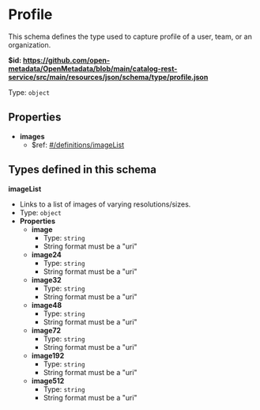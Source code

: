# Profile

This schema defines the type used to capture profile of a user, team, or an organization.

<b id="httpsgithub.comopen-metadataopenmetadatablobmaincatalog-rest-servicesrcmainresourcesjsonschematypeprofile.json">&#36;id: https://github.com/open-metadata/OpenMetadata/blob/main/catalog-rest-service/src/main/resources/json/schema/type/profile.json</b>

Type: `object`

## Properties
 - <b id="#https://github.com/open-metadata/OpenMetadata/blob/main/catalog-rest-service/src/main/resources/json/schema/type/profile.json/properties/images">images</b>
	 - &#36;ref: [#/definitions/imageList](#/definitions/imageList)


## Types defined in this schema
**imageList**

 - Links to a list of images of varying resolutions/sizes.
 - Type: `object`
 - **Properties**
	 - <b id="#https://github.com/open-metadata/OpenMetadata/blob/main/catalog-rest-service/src/main/resources/json/schema/type/profile.json/definitions/imageList/properties/image">image</b>
		 - Type: `string`
		 - String format must be a "uri"
	 - <b id="#https://github.com/open-metadata/OpenMetadata/blob/main/catalog-rest-service/src/main/resources/json/schema/type/profile.json/definitions/imageList/properties/image24">image24</b>
		 - Type: `string`
		 - String format must be a "uri"
	 - <b id="#https://github.com/open-metadata/OpenMetadata/blob/main/catalog-rest-service/src/main/resources/json/schema/type/profile.json/definitions/imageList/properties/image32">image32</b>
		 - Type: `string`
		 - String format must be a "uri"
	 - <b id="#https://github.com/open-metadata/OpenMetadata/blob/main/catalog-rest-service/src/main/resources/json/schema/type/profile.json/definitions/imageList/properties/image48">image48</b>
		 - Type: `string`
		 - String format must be a "uri"
	 - <b id="#https://github.com/open-metadata/OpenMetadata/blob/main/catalog-rest-service/src/main/resources/json/schema/type/profile.json/definitions/imageList/properties/image72">image72</b>
		 - Type: `string`
		 - String format must be a "uri"
	 - <b id="#https://github.com/open-metadata/OpenMetadata/blob/main/catalog-rest-service/src/main/resources/json/schema/type/profile.json/definitions/imageList/properties/image192">image192</b>
		 - Type: `string`
		 - String format must be a "uri"
	 - <b id="#https://github.com/open-metadata/OpenMetadata/blob/main/catalog-rest-service/src/main/resources/json/schema/type/profile.json/definitions/imageList/properties/image512">image512</b>
		 - Type: `string`
		 - String format must be a "uri"


